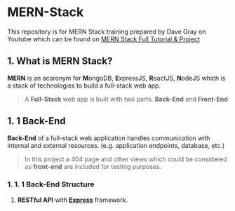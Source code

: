 # **MERN-Stack**

This repository is for MERN Stack training prepared by Dave Gray on Youtube which can be found on [MERN Stack Full Tutorial & Project](https://www.youtube.com/watch?v=CvCiNeLnZ00)

## **1. What is MERN Stack?**

**MERN** is an acaronym for **M**ongoDB, **E**xpressJS, **R**eactJS, **N**odeJS which is a stack of technologies to build a full-stack web app.

> A **Full-Stack** web app is built with two parts. **Back-End** and **Front-End**

## **1. 1 Back-End**

**Back-End** of a full-stack web application handles communication with internal and external resources. (e.g. application endpoints, database, etc.)

> In this project a 404 page and other views which could be considered as **front-end** are included for testing purposes.

### **1. 1. 1 Back-End Structure**

1. **RESTful API** with [**Express**](https://expressjs.com/) framework.
